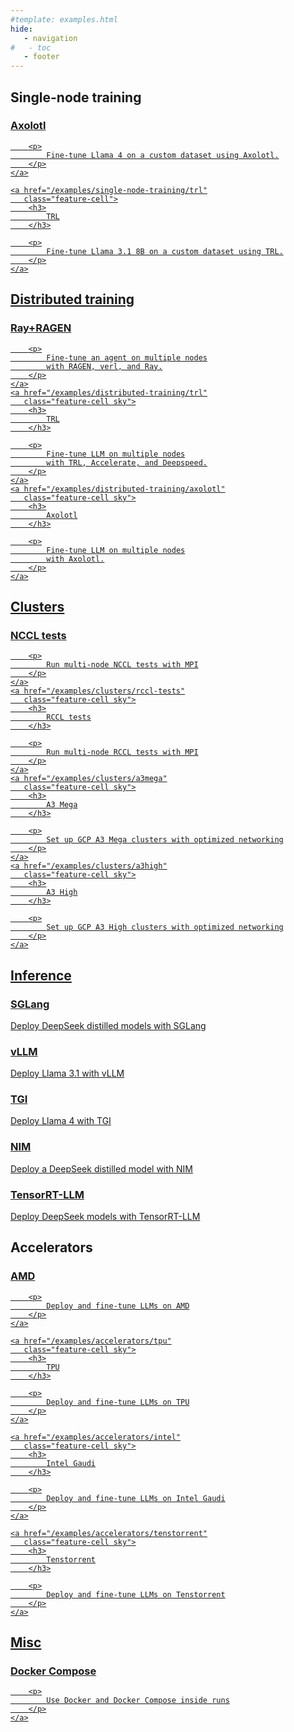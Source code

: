 ```yaml
---
#template: examples.html
hide:
   - navigation
#   - toc
   - footer
---
```


<style>
.md-main .md-main__inner.md-grid {
    flex-direction: row-reverse;
}
</style>

## Single-node training

<div class="tx-landing__highlights_grid">
    <a href="/examples/single-node-training/axolotl"
       class="feature-cell">
        <h3>
            Axolotl
        </h3>

        <p>
            Fine-tune Llama 4 on a custom dataset using Axolotl.
        </p>
    </a>

    <a href="/examples/single-node-training/trl"
       class="feature-cell">
        <h3>
            TRL
        </h3>

        <p>
            Fine-tune Llama 3.1 8B on a custom dataset using TRL.
        </p>
    </a>
</div>

## Distributed training

<div class="tx-landing__highlights_grid">
    <a href="/examples/distributed-training/ray-ragen"
       class="feature-cell sky">
        <h3>
            Ray+RAGEN
        </h3>

        <p>
            Fine-tune an agent on multiple nodes
            with RAGEN, verl, and Ray.
        </p>
    </a>
    <a href="/examples/distributed-training/trl"
       class="feature-cell sky">
        <h3>
            TRL
        </h3>

        <p>
            Fine-tune LLM on multiple nodes
            with TRL, Accelerate, and Deepspeed.
        </p>
    </a>
    <a href="/examples/distributed-training/axolotl"
       class="feature-cell sky">
        <h3>
            Axolotl
        </h3>

        <p>
            Fine-tune LLM on multiple nodes
            with Axolotl.
        </p>
    </a>
</div>


## Clusters

<div class="tx-landing__highlights_grid">
    <a href="/examples/clusters/nccl-tests"
       class="feature-cell sky">
        <h3>
            NCCL tests
        </h3>

        <p>
            Run multi-node NCCL tests with MPI
        </p>
    </a>
    <a href="/examples/clusters/rccl-tests"
       class="feature-cell sky">
        <h3>
            RCCL tests
        </h3>

        <p>
            Run multi-node RCCL tests with MPI
        </p>
    </a>
    <a href="/examples/clusters/a3mega"
       class="feature-cell sky">
        <h3>
            A3 Mega
        </h3>

        <p>
            Set up GCP A3 Mega clusters with optimized networking
        </p>
    </a>
    <a href="/examples/clusters/a3high"
       class="feature-cell sky">
        <h3>
            A3 High
        </h3>

        <p>
            Set up GCP A3 High clusters with optimized networking
        </p>
    </a>
</div>

## Inference

<div class="tx-landing__highlights_grid">
    <a href="/examples/inference/sglang" 
       class="feature-cell">
       <h3>
           SGLang
       </h3>
       <p>
           Deploy DeepSeek distilled models with SGLang
      </p>
    </a>
    <a href="/examples/inference/vllm" 
       class="feature-cell">
       <h3>
           vLLM
       </h3>
       <p>
            Deploy Llama 3.1 with vLLM
        </p>
    </a>
    <a href="/examples/inference/tgi" 
       class="feature-cell">
       <h3>
           TGI
       </h3>
       <p>
            Deploy Llama 4 with TGI
        </p>
    </a>
    <a href="/examples/inference/nim" 
       class="feature-cell">
       <h3>
           NIM
       </h3>
       <p>
            Deploy a DeepSeek distilled model with NIM
        </p>
    </a>
    <a href="/examples/inference/trtllm"
       class="feature-cell">
       <h3>
           TensorRT-LLM
       </h3>
       <p>
            Deploy DeepSeek models with TensorRT-LLM
        </p>
    </a>
</div>

## Accelerators

<div class="tx-landing__highlights_grid">
    <a href="/examples/accelerators/amd"
       class="feature-cell sky">
        <h3>
            AMD
        </h3>

        <p>
            Deploy and fine-tune LLMs on AMD
        </p>
    </a>

    <a href="/examples/accelerators/tpu"
       class="feature-cell sky">
        <h3>
            TPU
        </h3>

        <p>
            Deploy and fine-tune LLMs on TPU
        </p>
    </a>

    <a href="/examples/accelerators/intel"
       class="feature-cell sky">
        <h3>
            Intel Gaudi
        </h3>

        <p>
            Deploy and fine-tune LLMs on Intel Gaudi
        </p>
    </a>

    <a href="/examples/accelerators/tenstorrent"
       class="feature-cell sky">
        <h3>
            Tenstorrent
        </h3>

        <p>
            Deploy and fine-tune LLMs on Tenstorrent
        </p>
    </a>
</div>

## Misc

<div class="tx-landing__highlights_grid">
    <a href="/examples/misc/docker-compose"
       class="feature-cell sky">
        <h3>
            Docker Compose
        </h3>

        <p>
            Use Docker and Docker Compose inside runs
        </p>
    </a>
</div>
